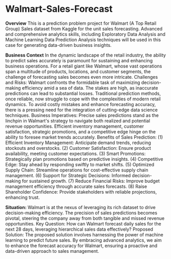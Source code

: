 # Walmart-Sales-Forecast

**Overview**
This is a prediction problem project for Walmart (A Top Retail Group) Sales dataset from Kaggle for the unit sales forecasting. Advanced and comprehensive analytics skills, including Exploratory Data Analysis and Machine Learning Data Prediction Analysis techniques will be used in this case for generating data-driven business insights.

**Business Context**
In the dynamic landscape of the retail industry, the ability to predict sales accurately is paramount for sustaining and enhancing business operations. For a retail giant like Walmart, whose vast operations span a multitude of products, locations, and customer segments, the challenge of forecasting sales becomes even more intricate. Challenges and Risks: Walmart confronts the formidable task of maximizing decision-making efficiency amid a sea of data. The stakes are high, as inaccurate predictions can lead to substantial losses. Traditional prediction methods, once reliable, now struggle to cope with the complexities of modern retail dynamics. To avoid costly mistakes and enhance forecasting accuracy, there is a pressing need for the integration of cutting-edge data science techniques. Business Imperatives: Precise sales predictions stand as the linchpin in Walmart's strategy to navigate both realized and potential revenue opportunities. Efficient inventory management, customer satisfaction, strategic promotions, and a competitive edge hinge on the ability to foresee market trends accurately. Benefits of Sales Prediction:
(1) Efficient Inventory Management: Anticipate demand trends, reducing stockouts and overstocks.
(2) Customer Satisfaction: Ensure product availability, meeting customer expectations.
(3) Smart Promotions: Strategically plan promotions based on predictive insights.
(4) Competitive Edge: Stay ahead by responding swiftly to market shifts.
(5) Optimized Supply Chain: Streamline operations for cost-effective supply chain management.
(6) Support for Strategic Decisions: Informed decision-making for sustained growth.
(7) Reduce Financial Risks: Improve budget management efficiency through accurate sales forecasts.
(8) Raise Shareholder Confidence: Provide stakeholders with reliable projections, enhancing trust.

**Situation:**
Walmart is at the nexus of leveraging its rich dataset to drive decision-making efficiency. The precision of sales predictions becomes pivotal, steering the company away from both tangible and missed revenue opportunities. Key Question: How can Walmart forecast daily sales for the next 28 days, leveraging hierarchical sales data effectively? Proposed Solution: The proposed solution involves harnessing the power of machine learning to predict future sales. By embracing advanced analytics, we aim to enhance the forecast accuracy for Walmart, ensuring a proactive and data-driven approach to sales management.



